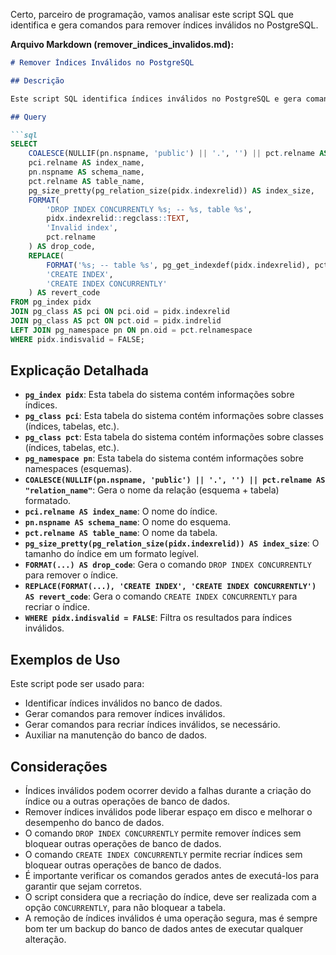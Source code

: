 Certo, parceiro de programação, vamos analisar este script SQL que identifica e gera comandos para remover índices inválidos no PostgreSQL.

**Arquivo Markdown (remover\_indices\_invalidos.md):**

```markdown
# Remover Índices Inválidos no PostgreSQL

## Descrição

Este script SQL identifica índices inválidos no PostgreSQL e gera comandos `DROP INDEX CONCURRENTLY` para removê-los, além de comandos `CREATE INDEX CONCURRENTLY` para recriá-los, caso necessário. Ele fornece informações sobre o nome da relação, nome do índice, esquema, nome da tabela, tamanho do índice e os comandos para remover e recriar o índice.

## Query

```sql
SELECT
    COALESCE(NULLIF(pn.nspname, 'public') || '.', '') || pct.relname AS "relation_name",
    pci.relname AS index_name,
    pn.nspname AS schema_name,
    pct.relname AS table_name,
    pg_size_pretty(pg_relation_size(pidx.indexrelid)) AS index_size,
    FORMAT(
        'DROP INDEX CONCURRENTLY %s; -- %s, table %s',
        pidx.indexrelid::regclass::TEXT,
        'Invalid index',
        pct.relname
    ) AS drop_code,
    REPLACE(
        FORMAT('%s; -- table %s', pg_get_indexdef(pidx.indexrelid), pct.relname),
        'CREATE INDEX',
        'CREATE INDEX CONCURRENTLY'
    ) AS revert_code
FROM pg_index pidx
JOIN pg_class AS pci ON pci.oid = pidx.indexrelid
JOIN pg_class AS pct ON pct.oid = pidx.indrelid
LEFT JOIN pg_namespace pn ON pn.oid = pct.relnamespace
WHERE pidx.indisvalid = FALSE;
```

## Explicação Detalhada

* **`pg_index pidx`**: Esta tabela do sistema contém informações sobre índices.
* **`pg_class pci`**: Esta tabela do sistema contém informações sobre classes (índices, tabelas, etc.).
* **`pg_class pct`**: Esta tabela do sistema contém informações sobre classes (índices, tabelas, etc.).
* **`pg_namespace pn`**: Esta tabela do sistema contém informações sobre namespaces (esquemas).
* **`COALESCE(NULLIF(pn.nspname, 'public') || '.', '') || pct.relname AS "relation_name"`**: Gera o nome da relação (esquema + tabela) formatado.
* **`pci.relname AS index_name`**: O nome do índice.
* **`pn.nspname AS schema_name`**: O nome do esquema.
* **`pct.relname AS table_name`**: O nome da tabela.
* **`pg_size_pretty(pg_relation_size(pidx.indexrelid)) AS index_size`**: O tamanho do índice em um formato legível.
* **`FORMAT(...) AS drop_code`**: Gera o comando `DROP INDEX CONCURRENTLY` para remover o índice.
* **`REPLACE(FORMAT(...), 'CREATE INDEX', 'CREATE INDEX CONCURRENTLY') AS revert_code`**: Gera o comando `CREATE INDEX CONCURRENTLY` para recriar o índice.
* **`WHERE pidx.indisvalid = FALSE`**: Filtra os resultados para índices inválidos.

## Exemplos de Uso

Este script pode ser usado para:

* Identificar índices inválidos no banco de dados.
* Gerar comandos para remover índices inválidos.
* Gerar comandos para recriar índices inválidos, se necessário.
* Auxiliar na manutenção do banco de dados.

## Considerações

* Índices inválidos podem ocorrer devido a falhas durante a criação do índice ou a outras operações de banco de dados.
* Remover índices inválidos pode liberar espaço em disco e melhorar o desempenho do banco de dados.
* O comando `DROP INDEX CONCURRENTLY` permite remover índices sem bloquear outras operações de banco de dados.
* O comando `CREATE INDEX CONCURRENTLY` permite recriar índices sem bloquear outras operações de banco de dados.
* É importante verificar os comandos gerados antes de executá-los para garantir que sejam corretos.
* O script considera que a recriação do índice, deve ser realizada com a opção `CONCURRENTLY`, para não bloquear a tabela.
* A remoção de índices inválidos é uma operação segura, mas é sempre bom ter um backup do banco de dados antes de executar qualquer alteração.

